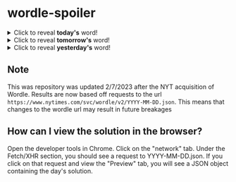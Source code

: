 # wordle-spoiler

<details>
  <summary>Click to reveal <b>today's</b> word!</summary>
  <br>
  <b> outer </b>
</details>

<details>
  <summary>Click to reveal <b>tomorrow's</b> word!</summary>
  <br>
  <b> cumin </b>
</details>

<details>
  <summary>Click to reveal <b>yesterday's</b> word!</summary>
  <br>
  <b> tidal </b>
</details>

## Note
This was repository was updated 2/7/2023 after the NYT acquisition of Wordle. Results are now based off requests to the url `https://www.nytimes.com/svc/wordle/v2/YYYY-MM-DD.json`. This means that changes to the wordle url may result in future breakages

## How can I view the solution in the browser?
Open the developer tools in Chrome. Click on the "network" tab. Under the Fetch/XHR section, you should see a request to YYYY-MM-DD.json. If you click on that request and view the "Preview" tab, you will see a JSON object containing the day's solution.